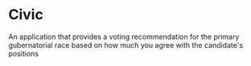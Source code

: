 # Civic
An application that provides a voting recommendation for the primary gubernatorial race based on how much you agree with the candidate's positions
